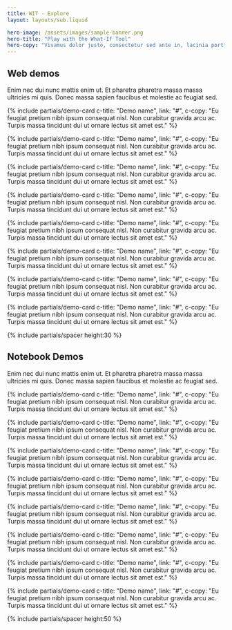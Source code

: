 ```yaml
---
title: WIT - Explore
layout: layouts/sub.liquid

hero-image: /assets/images/sample-banner.png
hero-title: "Play with the What-If Tool"
hero-copy: "Vivamus dolor justo, consectetur sed ante in, lacinia porttitor tellus. Vestibulum neque leo, volutpat sit amet velit ut, laoreet maximus tortor. "
---
```


<div class="mdl-cell--8-col mdl-cell--4-col-tablet mdl-cell--4-col-phone">
  
## Web demos

Enim nec dui nunc mattis enim ut. Et pharetra pharetra massa massa ultricies mi quis. Donec massa sapien faucibus et molestie ac feugiat sed.

  <div class="mdl-grid no-padding">

  {% include partials/demo-card c-title: "Demo name", link: "#", c-copy: "Eu feugiat pretium nibh ipsum consequat nisl. Non curabitur gravida arcu ac. Turpis massa tincidunt dui ut ornare lectus sit amet est." %}

  {% include partials/demo-card c-title: "Demo name", link: "#", c-copy: "Eu feugiat pretium nibh ipsum consequat nisl. Non curabitur gravida arcu ac. Turpis massa tincidunt dui ut ornare lectus sit amet est." %}

  {% include partials/demo-card c-title: "Demo name", link: "#", c-copy: "Eu feugiat pretium nibh ipsum consequat nisl. Non curabitur gravida arcu ac. Turpis massa tincidunt dui ut ornare lectus sit amet est." %}

  {% include partials/demo-card c-title: "Demo name", link: "#", c-copy: "Eu feugiat pretium nibh ipsum consequat nisl. Non curabitur gravida arcu ac. Turpis massa tincidunt dui ut ornare lectus sit amet est." %}

  {% include partials/demo-card c-title: "Demo name", link: "#", c-copy: "Eu feugiat pretium nibh ipsum consequat nisl. Non curabitur gravida arcu ac. Turpis massa tincidunt dui ut ornare lectus sit amet est." %}

  {% include partials/demo-card c-title: "Demo name", link: "#", c-copy: "Eu feugiat pretium nibh ipsum consequat nisl. Non curabitur gravida arcu ac. Turpis massa tincidunt dui ut ornare lectus sit amet est." %}

  {% include partials/demo-card c-title: "Demo name", link: "#", c-copy: "Eu feugiat pretium nibh ipsum consequat nisl. Non curabitur gravida arcu ac. Turpis massa tincidunt dui ut ornare lectus sit amet est." %}

  {% include partials/demo-card c-title: "Demo name", link: "#", c-copy: "Eu feugiat pretium nibh ipsum consequat nisl. Non curabitur gravida arcu ac. Turpis massa tincidunt dui ut ornare lectus sit amet est." %}

  </div>

  {% include partials/spacer height:30 %}

## Notebook Demos

Enim nec dui nunc mattis enim ut. Et pharetra pharetra massa massa ultricies mi quis. Donec massa sapien faucibus et molestie ac feugiat sed.

  <div class="mdl-grid no-padding">

  {% include partials/demo-card c-title: "Demo name", link: "#", c-copy: "Eu feugiat pretium nibh ipsum consequat nisl. Non curabitur gravida arcu ac. Turpis massa tincidunt dui ut ornare lectus sit amet est." %}

  {% include partials/demo-card c-title: "Demo name", link: "#", c-copy: "Eu feugiat pretium nibh ipsum consequat nisl. Non curabitur gravida arcu ac. Turpis massa tincidunt dui ut ornare lectus sit amet est." %}

  {% include partials/demo-card c-title: "Demo name", link: "#", c-copy: "Eu feugiat pretium nibh ipsum consequat nisl. Non curabitur gravida arcu ac. Turpis massa tincidunt dui ut ornare lectus sit amet est." %}

  {% include partials/demo-card c-title: "Demo name", link: "#", c-copy: "Eu feugiat pretium nibh ipsum consequat nisl. Non curabitur gravida arcu ac. Turpis massa tincidunt dui ut ornare lectus sit amet est." %}

  {% include partials/demo-card c-title: "Demo name", link: "#", c-copy: "Eu feugiat pretium nibh ipsum consequat nisl. Non curabitur gravida arcu ac. Turpis massa tincidunt dui ut ornare lectus sit amet est." %}

  {% include partials/demo-card c-title: "Demo name", link: "#", c-copy: "Eu feugiat pretium nibh ipsum consequat nisl. Non curabitur gravida arcu ac. Turpis massa tincidunt dui ut ornare lectus sit amet est." %}

  {% include partials/demo-card c-title: "Demo name", link: "#", c-copy: "Eu feugiat pretium nibh ipsum consequat nisl. Non curabitur gravida arcu ac. Turpis massa tincidunt dui ut ornare lectus sit amet est." %}

  {% include partials/demo-card c-title: "Demo name", link: "#", c-copy: "Eu feugiat pretium nibh ipsum consequat nisl. Non curabitur gravida arcu ac. Turpis massa tincidunt dui ut ornare lectus sit amet est." %}

  </div>

{% include partials/spacer height:50 %}
